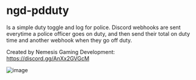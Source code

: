 # ngd-pdduty 
Is a simple duty toggle and log for police.  Discord webhooks are sent everytime a police officer goes on duty, and then send their total on duty time and another webhook when they go off duty.

Created by Nemesis Gaming Development:
https://discord.gg/AnXx2GVGcM

![image](https://github.com/delucecc/ngd-pdduty/assets/31872986/2ed56920-75c0-4e08-9bb6-2c23c8296c34)
